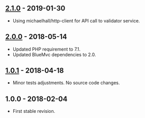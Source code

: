 ## [2.1.0] - 2019-01-30
- Using michaelhall/http-client for API call to validator service.

## [2.0.0] - 2018-05-14
- Updated PHP requirement to 7.1.
- Updated BlueMvc dependencies to 2.0.

## [1.0.1] - 2018-04-18
- Minor tests adjustments. No source code changes.

## 1.0.0 - 2018-02-04
- First stable revision.

[2.1.0]: https://github.com/themichaelhall/html-validator-plugin/compare/v2.0.0...v2.1.0
[2.0.0]: https://github.com/themichaelhall/html-validator-plugin/compare/v1.0.1...v2.0.0
[1.0.1]: https://github.com/themichaelhall/html-validator-plugin/compare/v1.0.0...v1.0.1